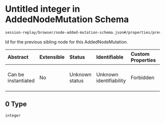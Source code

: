 # Untitled integer in AddedNodeMutation Schema

```txt
session-replay/browser/node-added-mutation-schema.json#/properties/previousId/anyOf/0
```

Id for the previous sibling node for this AddedNodeMutation.

| Abstract            | Extensible | Status         | Identifiable            | Custom Properties | Additional Properties | Access Restrictions | Defined In                                                                                                                |
| :------------------ | :--------- | :------------- | :---------------------- | :---------------- | :-------------------- | :------------------ | :------------------------------------------------------------------------------------------------------------------------ |
| Can be instantiated | No         | Unknown status | Unknown identifiability | Forbidden         | Allowed               | none                | [node-added-mutation-schema.json\*](../out/session-replay/browser/node-added-mutation-schema.json "open original schema") |

## 0 Type

`integer`
